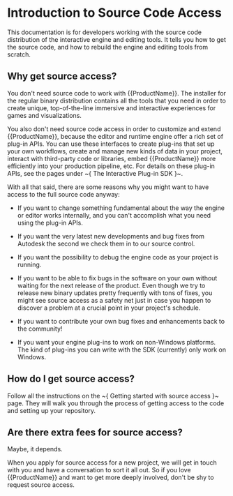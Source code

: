 # Introduction to Source Code Access

This documentation is for developers working with the source code distribution of the interactive engine and editing tools. It tells you how to get the source code, and how to rebuild the engine and editing tools from scratch.

## Why get source access?

You don't need source code to work with {{ProductName}}. The installer for the regular binary distribution contains all the tools that you need in order to create unique, top-of-the-line immersive and interactive experiences for games and visualizations.

You also don't need source code access in order to customize and extend {{ProductName}}, because the editor and runtime engine offer a rich set of plug-in APIs. You can use these interfaces to create plug-ins that set up your own workflows, create and manage new kinds of data in your project, interact with third-party code or libraries, embed {{ProductName}} more efficiently into your production pipeline, etc. For details on these plug-in APIs, see the pages under ~{ The Interactive Plug-in SDK }~.

With all that said, there are some reasons why you might want to have access to the full source code anyway:

-	If you want to change something fundamental about the way the engine or editor works internally, and you can't accomplish what you need using the plug-in APIs.

-	If you want the very latest new developments and bug fixes from Autodesk the second we check them in to our source control.

-	If you want the possibility to debug the engine code as your project is running.

-	If you want to be able to fix bugs in the software on your own without waiting for the next release of the product. Even though we try to release new binary updates pretty frequently with tons of fixes, you might see source access as a safety net just in case you happen to discover a problem at a crucial point in your project's schedule.

-	If you want to contribute your own bug fixes and enhancements back to the community!

-	If you want your engine plug-ins to work on non-Windows platforms. The kind of plug-ins you can write with the SDK (currently) only work on Windows.

## How do I get source access?

Follow all the instructions on the ~{ Getting started with source access }~ page. They will walk you through the process of getting access to the code and setting up your repository.

## Are there extra fees for source access?

Maybe, it depends.

When you apply for source access for a new project, we will get in touch with you and have a conversation to sort it all out. So if you love {{ProductName}} and want to get more deeply involved, don't be shy to request source access.
